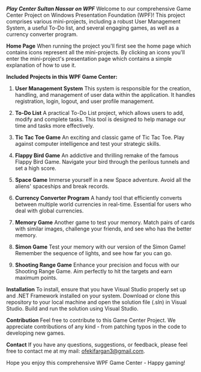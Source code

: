 *****Play Center Sultan Nassar on WPF*****
Welcome to our comprehensive Game Center Project on Windows Presentation Foundation (WPF)! This project comprises various mini-projects, including a robust User Management System, a useful To-Do list, and several engaging games, as well as a currency converter program.

**Home Page**
When running the project you'll first see the home page which contains icons represent all the mini-projects.
By clicking an icons you'll enter the mini-project's presentation page which contains a simple explanation of how to use it.

**Included Projects in this WPF Game Center:**
1. **User Management System**
   This system is responsible for the creation, handling, and management of user data within the application. It handles registration, login, logout, and user profile management.

2. **To-Do List**
   A practical To-Do List project, which allows users to add, modify and complete tasks. This tool is designed to help manage our time and tasks more effectively.

3. **Tic Tac Toe Game**
   An exciting and classic game of Tic Tac Toe. Play against computer intelligence and test your strategic skills.

4. **Flappy Bird Game**
   An addictive and thrilling remake of the famous Flappy Bird Game. Navigate your bird through the perilous tunnels and set a high score.

5. **Space Game**
   Immerse yourself in a new Space adventure. Avoid all the aliens' spaceships and break records.

6. **Currency Converter Program**
   A handy tool that efficiently converts between multiple world currencies in real-time. Essential for users who deal with global currencies.

7. **Memory Game**
   Another game to test your memory. Match pairs of cards with similar images, challenge your friends, and see who has the better memory.

8. **Simon Game**
   Test your memory with our version of the Simon Game! Remember the sequence of lights, and see how far you can go.

9. **Shooting Range Game**
   Enhance your precision and focus with our Shooting Range Game. Aim perfectly to hit the targets and earn maximum points.

**Installation**
To install, ensure that you have Visual Studio properly set up and .NET Framework installed on your system. Download or clone this repository to your local machine and open the solution file (.sln) in Visual Studio. Build and run the solution using Visual Studio.

**Contribution**
Feel free to contribute to this Game Center Project. We appreciate contributions of any kind - from patching typos in the code to developing new games.

**Contact**
If you have any questions, suggestions, or feedback, please feel free to contact me at my mail: ofekifargan3@gmail.com.

Hope you enjoy this comprehensive WPF Game Center - Happy gaming!
